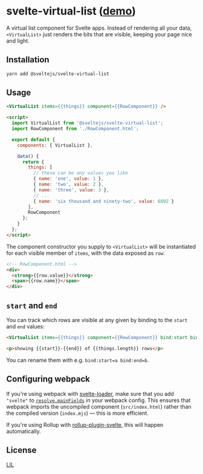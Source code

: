 # svelte-virtual-list ([demo](https://svelte.technology/repl?version=1.60.0&gist=f5a127d9c21f529016d434dcbe405c3f))

A virtual list component for Svelte apps. Instead of rendering all your data, `<VirtualList>` just renders the bits that are visible, keeping your page nice and light.

## Installation

```bash
yarn add @sveltejs/svelte-virtual-list
```


## Usage

```html
<VirtualList items={{things}} component={{RowComponent}} />

<script>
  import VirtualList from '@sveltejs/svelte-virtual-list';
  import RowComponent from './RowComponent.html';

  export default {
    components: { VirtualList },

    data() {
      return {
        things: [
          // these can be any values you like
          { name: 'one', value: 1 },
          { name: 'two', value: 2 },
          { name: 'three', value: 3 },
          // ...
          { name: 'six thousand and ninety-two', value: 6092 }
        ],
        RowComponent
      };
    }
  };
</script>
```

The component constructor you supply to `<VirtualList>` will be instantiated for each visible member of `items`, with the data exposed as `row`:

```html
<!-- RowComponent.html -->
<div>
  <strong>{{row.value}}</strong>
  <span>{{row.name}}</span>
</div>
```


## `start` and `end`

You can track which rows are visible at any given by binding to the `start` and `end` values:

```html
<VirtualList items={{things}} component={{RowComponent}} bind:start bind:end />

<p>showing {{start}}-{{end}} of {{things.length}} rows</p>
```

You can rename them with e.g. `bind:start=a bind:end=b`.


## Configuring webpack

If you're using webpack with [svelte-loader](https://github.com/sveltejs/svelte-loader), make sure that you add `"svelte"` to [`resolve.mainFields`](https://webpack.js.org/configuration/resolve/#resolve-mainfields) in your webpack config. This ensures that webpack imports the uncompiled component (`src/index.html`) rather than the compiled version (`index.mjs`) — this is more efficient.

If you're using Rollup with [rollup-plugin-svelte](https://github.com/rollup/rollup-plugin-svelte), this will happen automatically.


## License

[LIL](LICENSE)

